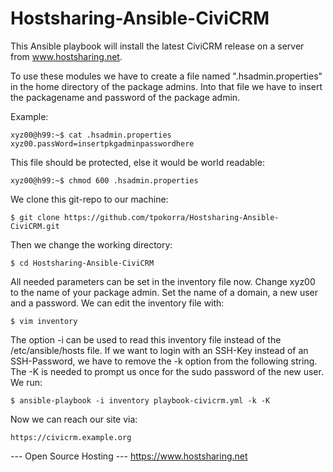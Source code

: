 Hostsharing-Ansible-CiviCRM
=============================

This Ansible playbook will install the latest CiviCRM release on a server from www.hostsharing.net.

To use these modules we have to create a file named ".hsadmin.properties" in the home directory of the package admins. Into that file we have to insert the packagename and password of the package admin. 

Example:

    xyz00@h99:~$ cat .hsadmin.properties 
    xyz00.passWord=insertpkgadminpasswordhere

This file should be protected, else it would be world readable:

    xyz00@h99:~$ chmod 600 .hsadmin.properties

We clone this git-repo to our machine:

    $ git clone https://github.com/tpokorra/Hostsharing-Ansible-CiviCRM.git

Then we change the working directory:

    $ cd Hostsharing-Ansible-CiviCRM

All needed parameters can be set in the inventory file now. Change xyz00 to the name of your package admin. Set the name of a domain, a new user and a password. We can edit the inventory file with:

    $ vim inventory
    
The option -i can be used to read this inventory file instead of the /etc/ansible/hosts file. If we want to login with an SSH-Key instead of an SSH-Password, we have to remove the -k option from the following string. The -K is needed to prompt us once for the sudo password of the new user. We run:

    $ ansible-playbook -i inventory playbook-civicrm.yml -k -K

Now we can reach our site via:

    https://civicrm.example.org

--- Open Source Hosting ---
 https://www.hostsharing.net
